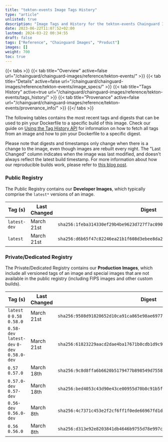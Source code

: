 ```yaml
---
title: "tekton-events Image Tags History"
type: "article"
unlisted: true
description: "Image Tags and History for the tekton-events Chainguard Image"
date: 2023-06-22T11:07:52+02:00
lastmod: 2024-03-22 00:34:55
draft: false
tags: ["Reference", "Chainguard Images", "Product"]
images: []
weight: 700
toc: true
---
```


{{< tabs >}}
{{< tab title="Overview" active=false url="/chainguard/chainguard-images/reference/tekton-events/" >}}
{{< tab title="Details" active=false url="/chainguard/chainguard-images/reference/tekton-events/image_specs/" >}}
{{< tab title="Tags History" active=true url="/chainguard/chainguard-images/reference/tekton-events/tags_history/" >}}
{{< tab title="Provenance" active=false url="/chainguard/chainguard-images/reference/tekton-events/provenance_info/" >}}
{{</ tabs >}}

The following tables contains the most recent tags and digests that can be used to pin your Dockerfile to a specific build of this image. Check our guide on [Using the Tag History API](/chainguard/chainguard-images/using-the-tag-history-api/) for information on how to fetch all tags from an image and how to pin your Dockerfile to a specific digest.

Please note that digests and timestamps only change when there is a change to the image, even though images are rebuilt every night. The "Last Changed" column indicates when the image was last modified, and doesn't always reflect the latest build timestamp. For more information about how our reproducible builds work, please refer to [this blog post](https://www.chainguard.dev/unchained/reproducing-chainguards-reproducible-image-builds).

### Public Registry
The Public Registry contains our **Developer Images**, which typically comprise the `latest*` versions of an image.

| Tag (s)       | Last Changed | Digest                                                                    |
|---------------|--------------|---------------------------------------------------------------------------|
|  `latest-dev` | March 21st   | `sha256:1feba314330ef29b4be9623d727f7ac0909966ce2503ac6dac238b30c3e0a7ab` |
|  `latest`     | March 21st   | `sha256:d6b65f47c82246ea21b1f608d3ebee8da22581a7ac3620ff1682d836d112747e` |


### Private/Dedicated Registry
The Private/Dedicated Registry contains our **Production Images**, which include all versioned tags of an image and special images that are not available in the public registry (including FIPS images and other custom builds).

| Tag (s)                                       | Last Changed | Digest                                                                    |
|-----------------------------------------------|--------------|---------------------------------------------------------------------------|
|  `latest` `0` `0.58` `0.58.0`                 | March 21st   | `sha256:9508d91820652d10ca91ca865e98ae69778fd0bc072ed9875b98421a30dff488` |
|  `0.58-dev` `latest-dev` `0-dev` `0.58.0-dev` | March 21st   | `sha256:61823229aacd2dae4ba17671b0cdb1d9c984814e5c62351e28f1766c513092a7` |
|  `0.57` `0.57.0`                              | March 18th   | `sha256:9c8d8ffa6b6620b5179477b898549d7558b6b33191a7684297ffb2562dd4c49b` |
|  `0.57.0-dev` `0.57-dev`                      | March 18th   | `sha256:bed4053c43d90e43ce00955d70b0c91b5f73e85faeb6bc4d5141822a4bfe5097` |
|  `0.56-dev` `0.56.0-dev`                      | March 8th    | `sha256:4c7371c453e2f2cf6ff1f0ede66967fd1d8d4f19f3ba6f78ebcd4f7d4a52df22` |
|  `0.56` `0.56.0`                              | March 8th    | `sha256:d313e92e8203841db4646b9755d78e997c7818ac956b03c25a74736104e321b3` |


